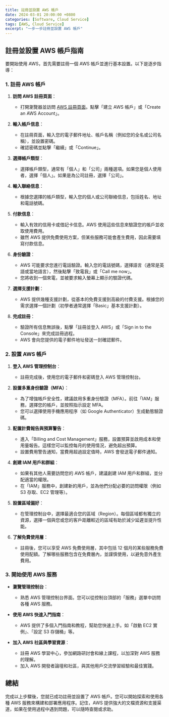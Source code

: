 ```yaml
---
title: 註冊並設置 AWS 帳戶
date: 2024-03-01 20:00:00 +0800
categories: [Software, Cloud Service]
tags: [AWS, Cloud Service] 
excerpt: "一步一步註冊並設置 AWS 帳戶"
---
```


## 註冊並設置 AWS 帳戶指南

要開始使用 AWS，首先需要註冊一個 AWS 帳戶並進行基本設置。以下是逐步指導：

### 1. 註冊 AWS 帳戶

1. **訪問 AWS 註冊頁面**：
   - 打開瀏覽器並訪問 [AWS 註冊頁面](https://aws.amazon.com/)。點擊「建立 AWS 帳戶」或「Create an AWS Account」。

2. **輸入帳戶信息**：
   - 在註冊頁面，輸入您的電子郵件地址、帳戶名稱（例如您的全名或公司名稱），並設置密碼。
   - 確認密碼並點擊「繼續」或「Continue」。

3. **選擇帳戶類型**：
   - 選擇帳戶類型，通常有「個人」和「公司」兩種選項。如果您是個人使用者，選擇「個人」。如果是為公司註冊，選擇「公司」。

4. **輸入聯絡信息**：
   - 根據您選擇的帳戶類型，輸入您的個人或公司聯絡信息，包括姓名、地址和電話號碼。

5. **付款信息**：
   - 輸入有效的信用卡或借記卡信息。AWS 使用這些信息來驗證您的帳戶並收取使用費用。
   - 雖然 AWS 提供免費使用方案，但某些服務可能會產生費用，因此需要填寫付款信息。

6. **身份驗證**：
   - AWS 可能要求您進行電話驗證。輸入您的電話號碼，選擇語言（通常是英語或當地語言），然後點擊「致電我」或「Call me now」。
   - 您將收到一個來電，並被要求輸入螢幕上顯示的驗證代碼。

7. **選擇支援計劃**：
   - AWS 提供幾種支援計劃，從基本的免費支援到高級的付費支援。根據您的需求選擇一個計劃（初學者通常選擇「Basic」基本支援計劃）。

8. **完成註冊**：
   - 驗證所有信息無誤後，點擊「註冊並登入 AWS」或「Sign in to the Console」來完成註冊過程。
   - AWS 會向您提供的電子郵件地址發送一封確認郵件。

### 2. 設置 AWS 帳戶

1. **登入 AWS 管理控制台**：
   - 註冊完成後，使用您的電子郵件和密碼登入 AWS 管理控制台。

2. **設置多重身份驗證（MFA）**：
   - 為了增強帳戶安全性，建議啟用多重身份驗證（MFA）。前往「IAM」服務，選擇您的帳戶，並按照指示設定 MFA。
   - 您可以選擇使用手機應用程序（如 Google Authenticator）生成動態驗證碼。

3. **配置計費報告與預算警告**：
   - 進入「Billing and Cost Management」服務，設置預算並啟用成本和使用量報告。這樣您可以監控每月的使用情況，避免超出預算。
   - 設置費用警告通知，當費用超過設定值時，AWS 會發送電子郵件通知。

4. **創建 IAM 用戶和群組**：
   - 如果有其他人需要訪問您的 AWS 帳戶，建議創建 IAM 用戶和群組，並分配適當的權限。
   - 在「IAM」服務中，創建新的用戶，並為他們分配必要的訪問權限（例如 S3 存取、EC2 管理等）。

5. **設置區域偏好**：
   - 在管理控制台中，選擇最適合您的區域（Region）。每個區域都有獨立的資源，選擇一個與您或您的客戶距離較近的區域有助於減少延遲並提升性能。

6. **了解免費使用層**：
   - 註冊後，您可以享受 AWS 免費使用層，其中包括 12 個月的某些服務免費使用配額。了解哪些服務包含在免費層內，並謹慎使用，以避免意外產生費用。

### 3. 開始使用 AWS 服務

- **瀏覽管理控制台**：
  - 熟悉 AWS 管理控制台界面。您可以從控制台頂部的「服務」選單中訪問各種 AWS 服務。

- **使用 AWS 快速入門指南**：
  - AWS 提供了多個入門指南和教程，幫助您快速上手。如「啟動 EC2 實例」、「設定 S3 存儲桶」等。

- **加入 AWS 社區與學習資源**：
  - 註冊 AWS 學習中心，參加網路研討會和線上課程，以加深對 AWS 服務的理解。
  - 加入 AWS 開發者論壇和社區，與其他用戶交流學習經驗和最佳實踐。

## 總結

完成以上步驟後，您就已成功註冊並設置了 AWS 帳戶。您可以開始探索和使用各種 AWS 服務來構建和部署應用程序。記住，AWS 提供強大的文檔資源和支援渠道，如果在使用過程中遇到問題，可以隨時查閱或求助。
